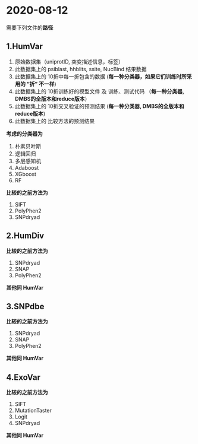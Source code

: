 # 2020-08-12
需要下列文件的**路径**

## 1.HumVar
1. 原始数据集（uniprotID, 突变描述信息，标签）
2. 此数据集上的 psiblast, hhblits, ssite, NucBind 结果数据
3. 此数据集上的 10折中每一折包含的数据 (**每一种分类器，如果它们训练时所采用的 “折” 不一样**)
4. 此数据集上的 10折训练好的模型文件 及 训练、测试代码 （**每一种分类器, DMBS的全版本和reduce版本**）
5. 此数据集上的 10折交叉验证的预测结果 (**每一种分类器, DMBS的全版本和reduce版本**)
6. 此数据集上的 比较方法的预测结果

**考虑的分类器为**
1. 朴素贝叶斯
2. 逻辑回归
3. 多层感知机
4. Adaboost
5. XGboost
6. RF

**比较的之前方法为**
1. SIFT 
2. PolyPhen2
3. SNPdryad

## 2.HumDiv
**比较的之前方法为**
1. SNPdryad
2. SNAP
3. PolyPhen2  

**其他同 HumVar**

## 3.SNPdbe
**比较的之前方法为**
1. SNPdryad
2. SNAP
3. PolyPhen2

**其他同 HumVar**

## 4.ExoVar
**比较的之前方法为**
1. SIFT
2. MutationTaster
3. Logit
4. SNPdryad

**其他同 HumVar**